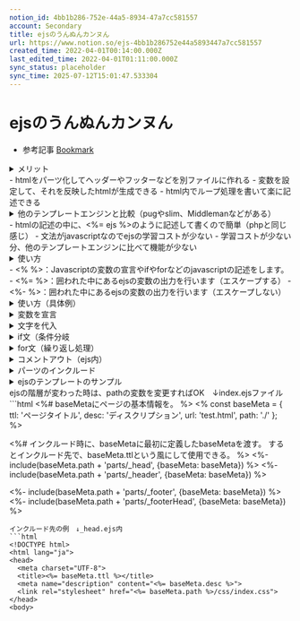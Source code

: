 ```yaml
---
notion_id: 4bb1b286-752e-44a5-8934-47a7cc581557
account: Secondary
title: ejsのうんぬんカンヌん
url: https://www.notion.so/ejs-4bb1b286752e44a5893447a7cc581557
created_time: 2022-04-01T00:14:00.000Z
last_edited_time: 2022-04-01T01:11:00.000Z
sync_status: placeholder
sync_time: 2025-07-12T15:01:47.533304
---
```

# ejsのうんぬんカンヌん

- 参考記事
  [Bookmark](https://uetani33.net/ejs-howto/)
<details>
<summary>メリット</summary>
</details>
  - htmlをパーツ化してヘッダーやフッターなどを別ファイルに作れる
  - 変数を設定して、それを反映したhtmlが生成できる
  - html内でループ処理を書いて楽に記述できる
<details>
<summary>他のテンプレートエンジンと比較（pugやslim、Middlemanなどがある）</summary>
</details>
  - htmlの記述の中に、<%= ejs %>のように記述して書くので簡単（phpと同じ感じ）
  - 文法がjavascriptなのでejsの学習コストが少ない
  - 学習コストが少ない分、他のテンプレートエンジンに比べて機能が少ない
<details>
<summary>使い方</summary>
</details>
  - <% %>：Javascriptの変数の宣言やifやforなどのjavascriptの記述をします。
  - <%= %>：囲われた中にあるejsの変数の出力を行います（エスケープする）
  - <%- %>：囲われた中にあるejsの変数の出力を行います（エスケープしない）
<details>
<summary>使い方（具体例）</summary>
</details>
  <details>
  <summary>変数を宣言</summary>
  </details>
  <details>
  <summary>文字を代入</summary>
  </details>
  <details>
  <summary>if文（条件分岐</summary>
  </details>
  <details>
  <summary>for文（繰り返し処理）</summary>
  </details>
  <details>
  <summary>コメントアウト（ejs内）</summary>
  </details>
  <details>
  <summary>パーツのインクルード</summary>
  </details>
<details>
<summary>ejsのテンプレートのサンプル</summary>
</details>
  ejsの階層が変わった時は、pathの変数を変更すればOK　↓index.ejsファイル
  ```html
<%# baseMetaにページの基本情報を。 %>
<%
const baseMeta = {
  ttl: 'ページタイトル',
  desc: 'ディスクリプション',
  url: 'test.html',
  path: './'
};
%>

<%#
インクルード時に、baseMetaに最初に定義したbaseMetaを渡す。
するとインクルード先で、baseMeta.ttlという風にして使用できる。
%>
<%- include(baseMeta.path + 'parts/_head', {baseMeta: baseMeta}) %>
<%- include(baseMeta.path + 'parts/_header', {baseMeta: baseMeta}) %>

<!-- ここにメインの記述 -->

<%- include(baseMeta.path + 'parts/_footer', {baseMeta: baseMeta}) %>
<%- include(baseMeta.path + 'parts/_footerHead', {baseMeta: baseMeta}) %>
  ```
  インクルード先の例　↓_head.ejs内
  ```html
<!DOCTYPE html>
<html lang="ja">
  <head>
    <meta charset="UTF-8">
    <title><%= baseMeta.ttl %></title>
    <meta name="description" content="<%= baseMeta.desc %>">
    <link rel="stylesheet" href="<%= baseMeta.path %>/css/index.css">
  </head>
  <body>
  ```